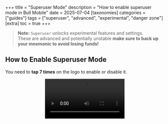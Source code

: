 +++
title = "Superuser Mode"
description = "How to enable superuser mode in Bull Mobile"
date = 2025-07-04
[taxonomies]
categories = ["guides"]
tags = ["superuser", "advanced", "experimental", "danger zone"]
[extra]
toc = true
+++

> **Note:** `Superuser` unlocks experimental features and settings.  
> These are advanced and potentially unstable **make sure to back up your mnemonic to avoid losing funds!**


## How to Enable Superuser Mode

You need to **tap 7 times** on the logo to enable or disable it.

<video controls style="max-width: 50%; height: auto; display: block; margin: 0 auto;">
  <source src="/bull/enable-superuser.mp4" type="video/mp4">
  Your browser does not support the video tag.
</video>
